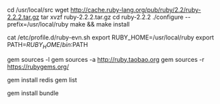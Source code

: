 
cd /usr/local/src
wget http://cache.ruby-lang.org/pub/ruby/2.2/ruby-2.2.2.tar.gz
tar xvzf ruby-2.2.2.tar.gz
cd ruby-2.2.2
./configure --prefix=/usr/local/ruby
make && make install

cat /etc/profile.d/ruby-evn.sh
export RUBY_HOME=/usr/local/ruby
export PATH=$RUBY_HOME/bin:$PATH

gem sources -l
gem sources -a http://ruby.taobao.org
gem sources -r https://rubygems.org/

gem install redis
gem list

gem install bundle




